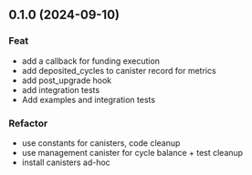 ## 0.1.0 (2024-09-10)

### Feat

- add a callback for funding execution
- add deposited_cycles to canister record for metrics
- add post_upgrade hook
- add integration tests
- Add examples and integration tests

### Refactor

- use constants for canisters, code cleanup
- use management canister for cycle balance + test cleanup
- install canisters ad-hoc
